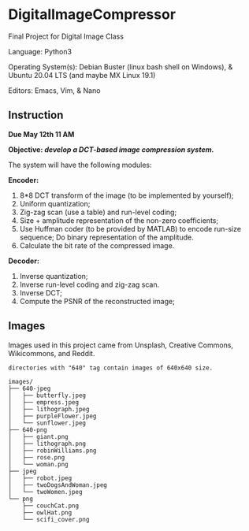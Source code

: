 # DigitalImageCompressor
Final Project for Digital Image Class

Language: Python3

Operating System(s): Debian Buster (linux bash shell on Windows), & Ubuntu 20.04 LTS (and maybe MX Linux 19.1)

Editors: Emacs, Vim, & Nano

## Instruction

**Due May 12th 11 AM**

**Objective: _develop a DCT-based image compression system._**

The system will have the following modules:

**Encoder:**

1. 8*8 DCT transform of the image (to be implemented by yourself);
2. Uniform quantization;
3. Zig-zag scan (use a table) and run-level coding;
4. Size + amplitude representation of the non-zero coefficients;
5. Use Huffman coder (to be provided by MATLAB) to encode run-size sequence; Do binary representation of the amplitude.
6. Calculate the bit rate of the compressed image.

**Decoder:**

1. Inverse quantization;
2. Inverse run-level coding and zig-zag scan.
3. Inverse DCT;
4. Compute the PSNR of the reconstructed image;

## Images

Images used in this project came from Unsplash, Creative Commons,
Wikicommons, and Reddit.

```
directories with "640" tag contain images of 640x640 size.

images/
├── 640-jpeg
│   ├── butterfly.jpeg
│   ├── empress.jpeg
│   ├── lithograph.jpeg
│   ├── purpleFlower.jpeg
│   └── sunflower.jpeg
├── 640-png
│   ├── giant.png
│   ├── lithograph.png
│   ├── robinWilliams.png
│   ├── rose.png
│   └── woman.png
├── jpeg
│   ├── robot.jpeg
│   ├── twoDogsAndWoman.jpeg
│   └── twoWomen.jpeg
└── png
    ├── couchCat.png
    ├── owlHat.png
    └── scifi_cover.png

```
